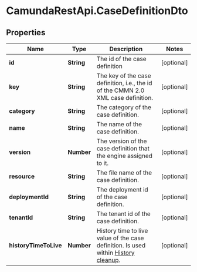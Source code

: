 # CamundaRestApi.CaseDefinitionDto

## Properties
Name | Type | Description | Notes
------------ | ------------- | ------------- | -------------
**id** | **String** | The id of the case definition | [optional] 
**key** | **String** | The key of the case definition, i.e., the id of the CMMN 2.0 XML case definition. | [optional] 
**category** | **String** | The category of the case definition. | [optional] 
**name** | **String** | The name of the case definition. | [optional] 
**version** | **Number** | The version of the case definition that the engine assigned to it. | [optional] 
**resource** | **String** | The file name of the case definition. | [optional] 
**deploymentId** | **String** | The deployment id of the case definition. | [optional] 
**tenantId** | **String** | The tenant id of the case definition. | [optional] 
**historyTimeToLive** | **Number** | History time to live value of the case definition. Is used within [History cleanup](https://docs.camunda.org/manual/develop/user-guide/process-engine/history/#history-cleanup). | [optional] 
